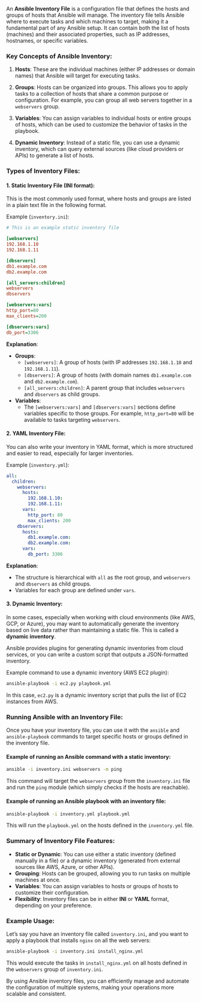 
An **Ansible Inventory File** is a configuration file that defines the hosts and groups of hosts that Ansible will manage. The inventory file tells Ansible where to execute tasks and which machines to target, making it a fundamental part of any Ansible setup. It can contain both the list of hosts (machines) and their associated properties, such as IP addresses, hostnames, or specific variables.

### Key Concepts of Ansible Inventory:

1. **Hosts**: These are the individual machines (either IP addresses or domain names) that Ansible will target for executing tasks.
   
2. **Groups**: Hosts can be organized into groups. This allows you to apply tasks to a collection of hosts that share a common purpose or configuration. For example, you can group all web servers together in a `webservers` group.

3. **Variables**: You can assign variables to individual hosts or entire groups of hosts, which can be used to customize the behavior of tasks in the playbook.

4. **Dynamic Inventory**: Instead of a static file, you can use a dynamic inventory, which can query external sources (like cloud providers or APIs) to generate a list of hosts.

### Types of Inventory Files:

#### 1. **Static Inventory File (INI format)**:
   This is the most commonly used format, where hosts and groups are listed in a plain text file in the following format.

   Example (`inventory.ini`):

   ```ini
   # This is an example static inventory file

   [webservers]
   192.168.1.10
   192.168.1.11

   [dbservers]
   db1.example.com
   db2.example.com

   [all_servers:children]
   webservers
   dbservers

   [webservers:vars]
   http_port=80
   max_clients=200

   [dbservers:vars]
   db_port=3306
   ```

   **Explanation**:
   - **Groups**: 
     - `[webservers]`: A group of hosts (with IP addresses `192.168.1.10` and `192.168.1.11`).
     - `[dbservers]`: A group of hosts (with domain names `db1.example.com` and `db2.example.com`).
     - `[all_servers:children]`: A parent group that includes `webservers` and `dbservers` as child groups.
   - **Variables**: 
     - The `[webservers:vars]` and `[dbservers:vars]` sections define variables specific to those groups. For example, `http_port=80` will be available to tasks targeting `webservers`.

#### 2. **YAML Inventory File**:
   You can also write your inventory in YAML format, which is more structured and easier to read, especially for larger inventories.

   Example (`inventory.yml`):

   ```yaml
   all:
     children:
       webservers:
         hosts:
           192.168.1.10:
           192.168.1.11:
         vars:
           http_port: 80
           max_clients: 200
       dbservers:
         hosts:
           db1.example.com:
           db2.example.com:
         vars:
           db_port: 3306
   ```

   **Explanation**:
   - The structure is hierarchical with `all` as the root group, and `webservers` and `dbservers` as child groups.
   - Variables for each group are defined under `vars`.

#### 3. **Dynamic Inventory**:
   In some cases, especially when working with cloud environments (like AWS, GCP, or Azure), you may want to automatically generate the inventory based on live data rather than maintaining a static file. This is called a **dynamic inventory**.

   Ansible provides plugins for generating dynamic inventories from cloud services, or you can write a custom script that outputs a JSON-formatted inventory.

   Example command to use a dynamic inventory (AWS EC2 plugin):
   ```bash
   ansible-playbook -i ec2.py playbook.yml
   ```
   In this case, `ec2.py` is a dynamic inventory script that pulls the list of EC2 instances from AWS.

### Running Ansible with an Inventory File:

Once you have your inventory file, you can use it with the `ansible` and `ansible-playbook` commands to target specific hosts or groups defined in the inventory file.

#### Example of running an Ansible command with a static inventory:
```bash
ansible -i inventory.ini webservers -m ping
```
This command will target the `webservers` group from the `inventory.ini` file and run the `ping` module (which simply checks if the hosts are reachable).

#### Example of running an Ansible playbook with an inventory file:
```bash
ansible-playbook -i inventory.yml playbook.yml
```
This will run the `playbook.yml` on the hosts defined in the `inventory.yml` file.

### Summary of Inventory File Features:

- **Static or Dynamic**: You can use either a static inventory (defined manually in a file) or a dynamic inventory (generated from external sources like AWS, Azure, or other APIs).
- **Grouping**: Hosts can be grouped, allowing you to run tasks on multiple machines at once.
- **Variables**: You can assign variables to hosts or groups of hosts to customize their configuration.
- **Flexibility**: Inventory files can be in either **INI** or **YAML** format, depending on your preference.
  
### Example Usage:

Let’s say you have an inventory file called `inventory.ini`, and you want to apply a playbook that installs `nginx` on all the web servers:

```bash
ansible-playbook -i inventory.ini install_nginx.yml
```

This would execute the tasks in `install_nginx.yml` on all hosts defined in the `webservers` group of `inventory.ini`.

By using Ansible inventory files, you can efficiently manage and automate the configuration of multiple systems, making your operations more scalable and consistent.